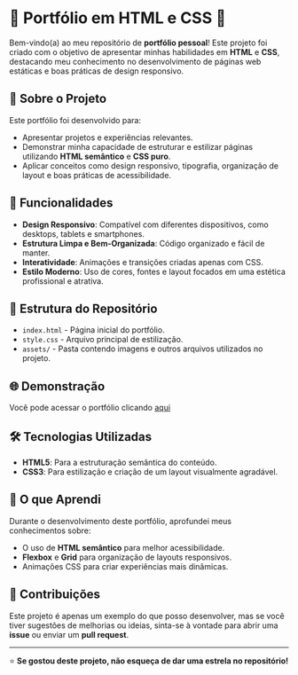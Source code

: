# 🌟 Portfólio em HTML e CSS 🌟

Bem-vindo(a) ao meu repositório de **portfólio pessoal**! Este projeto foi criado com o objetivo de apresentar minhas habilidades em **HTML** e **CSS**, destacando meu conhecimento no desenvolvimento de páginas web estáticas e boas práticas de design responsivo.

## 📌 Sobre o Projeto

Este portfólio foi desenvolvido para:

- Apresentar projetos e experiências relevantes.
- Demonstrar minha capacidade de estruturar e estilizar páginas utilizando **HTML semântico** e **CSS puro**.
- Aplicar conceitos como design responsivo, tipografia, organização de layout e boas práticas de acessibilidade.

## 🚀 Funcionalidades

- **Design Responsivo**: Compatível com diferentes dispositivos, como desktops, tablets e smartphones.
- **Estrutura Limpa e Bem-Organizada**: Código organizado e fácil de manter.
- **Interatividade**: Animações e transições criadas apenas com CSS.
- **Estilo Moderno**: Uso de cores, fontes e layout focados em uma estética profissional e atrativa.

## 📂 Estrutura do Repositório

- `index.html` - Página inicial do portfólio.
- `style.css` - Arquivo principal de estilização.
- `assets/` - Pasta contendo imagens e outros arquivos utilizados no projeto.

## 🌐 Demonstração

Você pode acessar o portfólio clicando [aqui](https://erickdud.github.io/Portifolio/) 

## 🛠️ Tecnologias Utilizadas

- **HTML5**: Para a estruturação semântica do conteúdo.
- **CSS3**: Para estilização e criação de um layout visualmente agradável.

## 📖 O que Aprendi

Durante o desenvolvimento deste portfólio, aprofundei meus conhecimentos sobre:

- O uso de **HTML semântico** para melhor acessibilidade.
- **Flexbox** e **Grid** para organização de layouts responsivos.
- Animações CSS para criar experiências mais dinâmicas.

## 🤝 Contribuições

Este projeto é apenas um exemplo do que posso desenvolver, mas se você tiver sugestões de melhorias ou ideias, sinta-se à vontade para abrir uma **issue** ou enviar um **pull request**.

---

⭐ **Se gostou deste projeto, não esqueça de dar uma estrela no repositório!**
